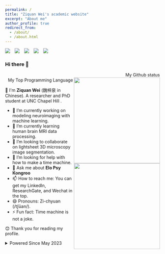 ```yaml
---
permalink: /
title: "Ziquan Wei's academic website"
excerpt: "About me"
author_profile: true
redirect_from: 
  - /about/
  - /about.html
---
```


[![](https://img.shields.io/badge/GoogleScholar-Z._Wei-lightblue?style=social&logo=googlescholar)](https://scholar.google.com/citations?user=z1IYb2oAAAAJ&hl=en) &ensp;
[![](https://img.shields.io/badge/arXiv-Z._Wei-B31B1B?style=social&logo=arxiv)](https://arxiv.org/a/wei_z_3.html) &ensp;
[![](https://img.shields.io/badge/LinkedIn-Z._Wei-blue?style=social&logo=linkedin)](https://www.linkedin.com/in/weiziquan142857/?locale=en_US) &ensp;
[![](https://img.shields.io/badge/ResearchGate-Z.%20Wei-lightgrey?style=social&logo=researchgate)](https://www.researchgate.net/profile/Ziquan-Wei) &ensp;
[![](https://img.shields.io/badge/WeChat-_Z._Wei_-blue?style=social&logo=wechat)](/images/wechat_QRcode.JPG) &ensp;

### Hi there 👋

<div align='right'>My Github status</div>
<a href='https://github.com/Chrisa142857'>
    <img align='right' width='280' src='https://github-readme-stats.vercel.app/api?username=chrisa142857&count_private=true&show_icons=true&theme=onedark&hide_rank=true&hide_title=true&bg_color=264653&border_color=2a9d8f&icon_color=e76f51&text_color=eae2b7'>
</a>

<div align='right'>My Top Programming Language</div>
<a href='https://github.com/Chrisa142857'>
<img align='right' width='280' src="https://github-readme-stats.vercel.app/api/top-langs/?username=Chrisa142857">
</a>

👋 I'm **Ziquan Wei** (魏梓泉 in Chinese). A researcher and PhD student at UNC Chapel Hill .

- 🔭 I’m currently working on modeling neuroimaging with machine learning.
- 🌱 I’m currently learning human brain MRI data processing.
- 👯 I’m looking to collaborate on lightsheet 3D microscopy image segmentation.
- 🤔 I’m looking for help with how to make a time machine.
- 💬 Ask me about **Elo Psy Kongroo**
- 📫 How to reach me: You can get my LinkedIn, ResearchGate, and Wechat in the top.
- 😄 Pronouns: Zi-chyuan (/tʃüan/).
- ⚡ Fun fact: Time machine is not a joke.

😊 Thank you for reading my profile.

<details>
<summary>Powered Since May 2023</summary>
<a href="https://hits.seeyoufarm.com"><img src="https://hits.seeyoufarm.com/api/count/incr/badge.svg?url=https%3A%2F%2Fziquanw.com&count_bg=%2379C83D&title_bg=%23555555&icon=&icon_color=%23E7E7E7&title=%F0%9F%8F%A0Visits++&edge_flat=false"/></a>
</details>
